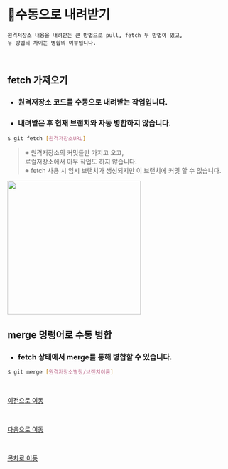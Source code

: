 # :floppy_disk:**수동으로 내려받기**
    원격저장소 내용을 내려받는 큰 방법으로 pull, fetch 두 방법이 있고,
    두 방법의 차이는 병합의 여부입니다.

<br>

## **fetch 가져오기**
- ### 원격저장소 코드를 수동으로 내려받는 작업입니다.
- ### 내려받은 후 현재 브랜치와 자동 병합하지 않습니다.

```bash
$ git fetch [원격저장소URL]
```

>※ 원격저장소의 커밋들만 가지고 오고,<br>
>로컬저장소에서 아무 작업도 하지 않습니다.<br>
>※ fetch 사용 시 임시 브랜치가 생성되지만 이 브랜치에 커밋 할 수 없습니다.

<kbd>
<img width="300" src="https://user-images.githubusercontent.com/45596014/193400275-40b7e500-68cf-4abb-981c-04d0e526fd0b.jpg">
</kbd>

<br>

## **merge 명령어로 수동 병합**
- ### fetch 상태에서 merge를 통해 병합할 수 있습니다.

```bash
$ git merge [원격저장소별칭/브랜치이름]
```

<br>

[이전으로 이동](/index/05_auto-pull.md)

<br>

[다음으로 이동](/index/07_order.md)

<br>

[목차로 이동](/README.md)
